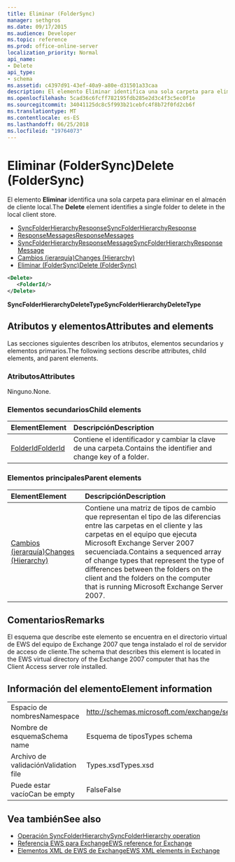 ```yaml
---
title: Eliminar (FolderSync)
manager: sethgros
ms.date: 09/17/2015
ms.audience: Developer
ms.topic: reference
ms.prod: office-online-server
localization_priority: Normal
api_name:
- Delete
api_type:
- schema
ms.assetid: c4397d91-43ef-40a9-a80e-d31501a33caa
description: El elemento Eliminar identifica una sola carpeta para eliminar en el almacén de cliente local.
ms.openlocfilehash: 5cad36c6fcff782195fdb285e2d3c4f3c5ec0f1e
ms.sourcegitcommit: 34041125dc8c5f993b21cebfc4f8b72f0fd2cb6f
ms.translationtype: MT
ms.contentlocale: es-ES
ms.lasthandoff: 06/25/2018
ms.locfileid: "19764073"
---
```

# <a name="delete-foldersync"></a><span data-ttu-id="4db55-103">Eliminar (FolderSync)</span><span class="sxs-lookup"><span data-stu-id="4db55-103">Delete (FolderSync)</span></span>

<span data-ttu-id="4db55-104">El elemento **Eliminar** identifica una sola carpeta para eliminar en el almacén de cliente local.</span><span class="sxs-lookup"><span data-stu-id="4db55-104">The **Delete** element identifies a single folder to delete in the local client store.</span></span> 
  
- [<span data-ttu-id="4db55-105">SyncFolderHierarchyResponse</span><span class="sxs-lookup"><span data-stu-id="4db55-105">SyncFolderHierarchyResponse</span></span>](syncfolderhierarchyresponse.md)  
- [<span data-ttu-id="4db55-106">ResponseMessages</span><span class="sxs-lookup"><span data-stu-id="4db55-106">ResponseMessages</span></span>](responsemessages.md)  
- [<span data-ttu-id="4db55-107">SyncFolderHierarchyResponseMessage</span><span class="sxs-lookup"><span data-stu-id="4db55-107">SyncFolderHierarchyResponseMessage</span></span>](syncfolderhierarchyresponsemessage.md)  
- [<span data-ttu-id="4db55-108">Cambios (jerarquía)</span><span class="sxs-lookup"><span data-stu-id="4db55-108">Changes (Hierarchy)</span></span>](changes-hierarchy.md)  
- [<span data-ttu-id="4db55-109">Eliminar (FolderSync)</span><span class="sxs-lookup"><span data-stu-id="4db55-109">Delete (FolderSync)</span></span>](delete-foldersync.md)
  
```xml
<Delete>
   <FolderId/>
</Delete>
```

<span data-ttu-id="4db55-110">**SyncFolderHierarchyDeleteType**</span><span class="sxs-lookup"><span data-stu-id="4db55-110">**SyncFolderHierarchyDeleteType**</span></span>

## <a name="attributes-and-elements"></a><span data-ttu-id="4db55-111">Atributos y elementos</span><span class="sxs-lookup"><span data-stu-id="4db55-111">Attributes and elements</span></span>

<span data-ttu-id="4db55-112">Las secciones siguientes describen los atributos, elementos secundarios y elementos primarios.</span><span class="sxs-lookup"><span data-stu-id="4db55-112">The following sections describe attributes, child elements, and parent elements.</span></span>
  
### <a name="attributes"></a><span data-ttu-id="4db55-113">Atributos</span><span class="sxs-lookup"><span data-stu-id="4db55-113">Attributes</span></span>

<span data-ttu-id="4db55-114">Ninguno.</span><span class="sxs-lookup"><span data-stu-id="4db55-114">None.</span></span>
  
### <a name="child-elements"></a><span data-ttu-id="4db55-115">Elementos secundarios</span><span class="sxs-lookup"><span data-stu-id="4db55-115">Child elements</span></span>

|<span data-ttu-id="4db55-116">**Element**</span><span class="sxs-lookup"><span data-stu-id="4db55-116">**Element**</span></span>|<span data-ttu-id="4db55-117">**Descripción**</span><span class="sxs-lookup"><span data-stu-id="4db55-117">**Description**</span></span>|
|:-----|:-----|
|[<span data-ttu-id="4db55-118">FolderId</span><span class="sxs-lookup"><span data-stu-id="4db55-118">FolderId</span></span>](folderid.md) <br/> |<span data-ttu-id="4db55-119">Contiene el identificador y cambiar la clave de una carpeta.</span><span class="sxs-lookup"><span data-stu-id="4db55-119">Contains the identifier and change key of a folder.</span></span>  <br/> |
   
### <a name="parent-elements"></a><span data-ttu-id="4db55-120">Elementos principales</span><span class="sxs-lookup"><span data-stu-id="4db55-120">Parent elements</span></span>

|<span data-ttu-id="4db55-121">**Element**</span><span class="sxs-lookup"><span data-stu-id="4db55-121">**Element**</span></span>|<span data-ttu-id="4db55-122">**Descripción**</span><span class="sxs-lookup"><span data-stu-id="4db55-122">**Description**</span></span>|
|:-----|:-----|
|[<span data-ttu-id="4db55-123">Cambios (jerarquía)</span><span class="sxs-lookup"><span data-stu-id="4db55-123">Changes (Hierarchy)</span></span>](changes-hierarchy.md) <br/> |<span data-ttu-id="4db55-124">Contiene una matriz de tipos de cambio que representan el tipo de las diferencias entre las carpetas en el cliente y las carpetas en el equipo que ejecuta Microsoft Exchange Server 2007 secuenciada.</span><span class="sxs-lookup"><span data-stu-id="4db55-124">Contains a sequenced array of change types that represent the type of differences between the folders on the client and the folders on the computer that is running Microsoft Exchange Server 2007.</span></span>  <br/> |
   
## <a name="remarks"></a><span data-ttu-id="4db55-125">Comentarios</span><span class="sxs-lookup"><span data-stu-id="4db55-125">Remarks</span></span>

<span data-ttu-id="4db55-126">El esquema que describe este elemento se encuentra en el directorio virtual de EWS del equipo de Exchange 2007 que tenga instalado el rol de servidor de acceso de cliente.</span><span class="sxs-lookup"><span data-stu-id="4db55-126">The schema that describes this element is located in the EWS virtual directory of the Exchange 2007 computer that has the Client Access server role installed.</span></span>
  
## <a name="element-information"></a><span data-ttu-id="4db55-127">Información del elemento</span><span class="sxs-lookup"><span data-stu-id="4db55-127">Element information</span></span>

|||
|:-----|:-----|
|<span data-ttu-id="4db55-128">Espacio de nombres</span><span class="sxs-lookup"><span data-stu-id="4db55-128">Namespace</span></span>  <br/> |http://schemas.microsoft.com/exchange/services/2006/types  <br/> |
|<span data-ttu-id="4db55-129">Nombre de esquema</span><span class="sxs-lookup"><span data-stu-id="4db55-129">Schema name</span></span>  <br/> |<span data-ttu-id="4db55-130">Esquema de tipos</span><span class="sxs-lookup"><span data-stu-id="4db55-130">Types schema</span></span>  <br/> |
|<span data-ttu-id="4db55-131">Archivo de validación</span><span class="sxs-lookup"><span data-stu-id="4db55-131">Validation file</span></span>  <br/> |<span data-ttu-id="4db55-132">Types.xsd</span><span class="sxs-lookup"><span data-stu-id="4db55-132">Types.xsd</span></span>  <br/> |
|<span data-ttu-id="4db55-133">Puede estar vacío</span><span class="sxs-lookup"><span data-stu-id="4db55-133">Can be empty</span></span>  <br/> |<span data-ttu-id="4db55-134">False</span><span class="sxs-lookup"><span data-stu-id="4db55-134">False</span></span>  <br/> |
   
## <a name="see-also"></a><span data-ttu-id="4db55-135">Vea también</span><span class="sxs-lookup"><span data-stu-id="4db55-135">See also</span></span>

- [<span data-ttu-id="4db55-136">Operación SyncFolderHierarchy</span><span class="sxs-lookup"><span data-stu-id="4db55-136">SyncFolderHierarchy operation</span></span>](syncfolderhierarchy-operation.md)
- [<span data-ttu-id="4db55-137">Referencia EWS para Exchange</span><span class="sxs-lookup"><span data-stu-id="4db55-137">EWS reference for Exchange</span></span>](ews-reference-for-exchange.md)
- [<span data-ttu-id="4db55-138">Elementos XML de EWS de Exchange</span><span class="sxs-lookup"><span data-stu-id="4db55-138">EWS XML elements in Exchange</span></span>](ews-xml-elements-in-exchange.md)


